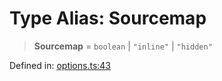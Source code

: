# Type Alias: Sourcemap

> **Sourcemap** = `boolean` \| `"inline"` \| `"hidden"`

Defined in: [options.ts:43](https://github.com/rolldown/tsdown/blob/ba8f1a3f87df383f2ac835246de61edd56195589/src/options.ts#L43)
